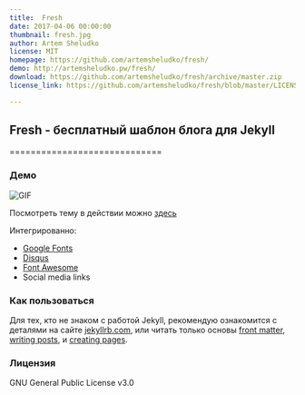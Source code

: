 ```yaml
---
title:  Fresh
date: 2017-04-06 00:00:00
thumbnail: fresh.jpg
author: Artem Sheludko
license: MIT
homepage: https://github.com/artemsheludko/fresh/
demo: http://artemsheludko.pw/fresh/
download: https://github.com/artemsheludko/fresh/archive/master.zip
license_link: https://github.com/artemsheludko/fresh/blob/master/LICENSE

---
```

## Fresh - бесплатный шаблон блога для Jekyll
=============================

### Демо

![GIF](https://github.com/artemsheludko/fresh/blob/master/assets/img/fresh.gif?raw=true)

Посмотреть тему в действии можно [здесь](http://artemsheludko.pw/fresh/)

Интегрированно:
  - [Google Fonts](https://fonts.google.com/)
  - [Disqus](https://disqus.com/)
  - [Font Awesome](http://fontawesome.io/)
  - Social media links

### Как пользоваться

  Для тех, кто не знаком с работой Jekyll, рекомендую ознакомится с деталями на сайте [jekyllrb.com](https://jekyllrb.com/),
  или читать только основы [front matter](https://jekyllrb.com/docs/frontmatter/), [writing posts](https://jekyllrb.com/docs/posts/),
  и [creating pages](https://jekyllrb.com/docs/pages/).

### Лицензия

GNU General Public License v3.0

